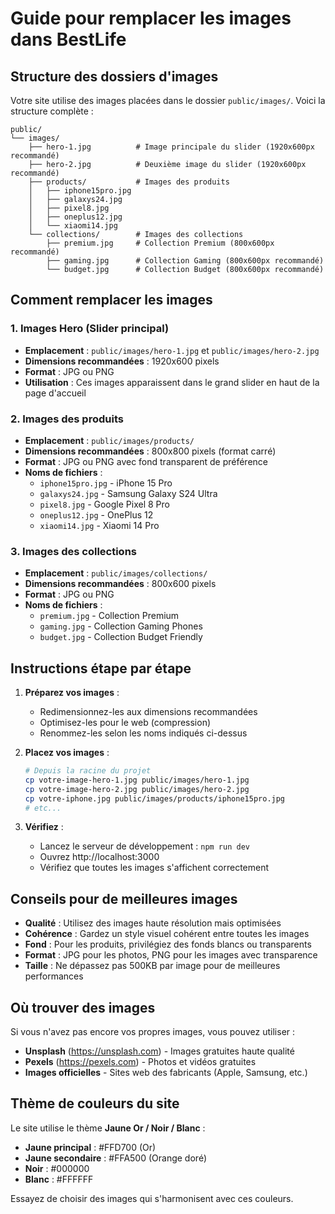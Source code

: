# Guide pour remplacer les images dans BestLife

## Structure des dossiers d'images

Votre site utilise des images placées dans le dossier `public/images/`. Voici la structure complète :

```
public/
└── images/
    ├── hero-1.jpg          # Image principale du slider (1920x600px recommandé)
    ├── hero-2.jpg          # Deuxième image du slider (1920x600px recommandé)
    ├── products/           # Images des produits
    │   ├── iphone15pro.jpg
    │   ├── galaxys24.jpg
    │   ├── pixel8.jpg
    │   ├── oneplus12.jpg
    │   └── xiaomi14.jpg
    └── collections/        # Images des collections
        ├── premium.jpg     # Collection Premium (800x600px recommandé)
        ├── gaming.jpg      # Collection Gaming (800x600px recommandé)
        └── budget.jpg      # Collection Budget (800x600px recommandé)
```

## Comment remplacer les images

### 1. Images Hero (Slider principal)
- **Emplacement** : `public/images/hero-1.jpg` et `public/images/hero-2.jpg`
- **Dimensions recommandées** : 1920x600 pixels
- **Format** : JPG ou PNG
- **Utilisation** : Ces images apparaissent dans le grand slider en haut de la page d'accueil

### 2. Images des produits
- **Emplacement** : `public/images/products/`
- **Dimensions recommandées** : 800x800 pixels (format carré)
- **Format** : JPG ou PNG avec fond transparent de préférence
- **Noms de fichiers** :
  - `iphone15pro.jpg` - iPhone 15 Pro
  - `galaxys24.jpg` - Samsung Galaxy S24 Ultra
  - `pixel8.jpg` - Google Pixel 8 Pro
  - `oneplus12.jpg` - OnePlus 12
  - `xiaomi14.jpg` - Xiaomi 14 Pro

### 3. Images des collections
- **Emplacement** : `public/images/collections/`
- **Dimensions recommandées** : 800x600 pixels
- **Format** : JPG ou PNG
- **Noms de fichiers** :
  - `premium.jpg` - Collection Premium
  - `gaming.jpg` - Collection Gaming Phones
  - `budget.jpg` - Collection Budget Friendly

## Instructions étape par étape

1. **Préparez vos images** :
   - Redimensionnez-les aux dimensions recommandées
   - Optimisez-les pour le web (compression)
   - Renommez-les selon les noms indiqués ci-dessus

2. **Placez vos images** :
   ```bash
   # Depuis la racine du projet
   cp votre-image-hero-1.jpg public/images/hero-1.jpg
   cp votre-image-hero-2.jpg public/images/hero-2.jpg
   cp votre-iphone.jpg public/images/products/iphone15pro.jpg
   # etc...
   ```

3. **Vérifiez** :
   - Lancez le serveur de développement : `npm run dev`
   - Ouvrez http://localhost:3000
   - Vérifiez que toutes les images s'affichent correctement

## Conseils pour de meilleures images

- **Qualité** : Utilisez des images haute résolution mais optimisées
- **Cohérence** : Gardez un style visuel cohérent entre toutes les images
- **Fond** : Pour les produits, privilégiez des fonds blancs ou transparents
- **Format** : JPG pour les photos, PNG pour les images avec transparence
- **Taille** : Ne dépassez pas 500KB par image pour de meilleures performances

## Où trouver des images

Si vous n'avez pas encore vos propres images, vous pouvez utiliser :
- **Unsplash** (https://unsplash.com) - Images gratuites haute qualité
- **Pexels** (https://pexels.com) - Photos et vidéos gratuites
- **Images officielles** - Sites web des fabricants (Apple, Samsung, etc.)

## Thème de couleurs du site

Le site utilise le thème **Jaune Or / Noir / Blanc** :
- **Jaune principal** : #FFD700 (Or)
- **Jaune secondaire** : #FFA500 (Orange doré)
- **Noir** : #000000
- **Blanc** : #FFFFFF

Essayez de choisir des images qui s'harmonisent avec ces couleurs.
